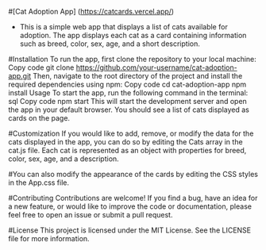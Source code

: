 #[Cat Adoption App] (https://catcards.vercel.app/)
* This is a simple web app that displays a list of cats available for adoption. The app displays each cat as a card containing information such as breed, color, sex, age, and a short description.

#Installation
To run the app, first clone the repository to your local machine:
Copy code
git clone https://github.com/your-username/cat-adoption-app.git
Then, navigate to the root directory of the project and install the required dependencies using npm:
Copy code
cd cat-adoption-app
npm install
Usage
To start the app, run the following command in the terminal:
sql
Copy code
npm start
This will start the development server and open the app in your default browser. You should see a list of cats displayed as cards on the page.

#Customization
If you would like to add, remove, or modify the data for the cats displayed in the app, you can do so by editing the Cats array in the cat.js file. Each cat is represented as an object with properties for breed, color, sex, age, and a description.

#You can also modify the appearance of the cards by editing the CSS styles in the App.css file.

#Contributing
Contributions are welcome! If you find a bug, have an idea for a new feature, or would like to improve the code or documentation, please feel free to open an issue or submit a pull request.

#License
This project is licensed under the MIT License. See the LICENSE file for more information.
